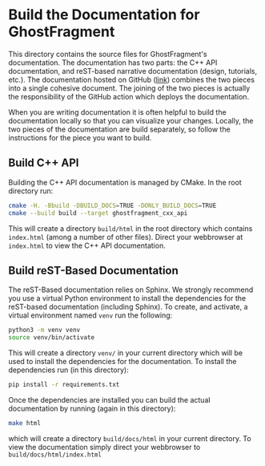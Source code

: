 <!--
  ~ Copyright 2024 GhostFragment
  ~
  ~ Licensed under the Apache License, Version 2.0 (the "License");
  ~ you may not use this file except in compliance with the License.
  ~ You may obtain a copy of the License at
  ~
  ~ http://www.apache.org/licenses/LICENSE-2.0
  ~
  ~ Unless required by applicable law or agreed to in writing, software
  ~ distributed under the License is distributed on an "AS IS" BASIS,
  ~ WITHOUT WARRANTIES OR CONDITIONS OF ANY KIND, either express or implied.
  ~ See the License for the specific language governing permissions and
  ~ limitations under the License.
-->

# Build the Documentation for GhostFragment

This directory contains the source files for GhostFragment's documentation. 
The documentation has two parts: the C++ API documentation, and reST-based
narrative documentation (design, tutorials, etc.). The documentation hosted
on GitHub ([link](https://rmrresearch.github.io/GhostFragment/)) combines the
two pieces into a single cohesive document. The joining of the two pieces
is actually the responsibility of the GitHub action which deploys the
documentation.

When you are writing documentation it is often helpful to build the
documentation locally so that you can visualize your changes. Locally, the
two pieces of the documentation are build separately, so follow the
instructions for the piece you want to build.

## Build C++ API

Building the C++ API documentation is managed by CMake. In the root
directory run:

```.sh
cmake -H. -Bbuild -DBUILD_DOCS=TRUE -DONLY_BUILD_DOCS=TRUE
cmake --build build --target ghostfragment_cxx_api
```

This will create a directory `build/html` in the root directory which contains 
`index.html` (among a number of other files). Direct your webbrowser at
`index.html` to view the C++ API documentation.

## Build reST-Based Documentation

The reST-Based documentation relies on Sphinx. We strongly recommend you use
a virtual Python environment to install the dependencies for the reST-based
documentation (including Sphinx). To create, and activate, a virtual 
environment named `venv` run the following:

```.sh
python3 -m venv venv
source venv/bin/activate
```

This will create a directory `venv/` in your current directory which will be
used to install the dependencies for the documentation. To install the
dependencies run (in this directory):

```.sh
pip install -r requirements.txt
```

Once the dependencies are installed you can build the actual documentation by
running (again in this directory):

```.sh
make html
```

which will create a directory `build/docs/html` in your current directory. To
view the documentation simply direct your webbrowser to 
`build/docs/html/index.html`